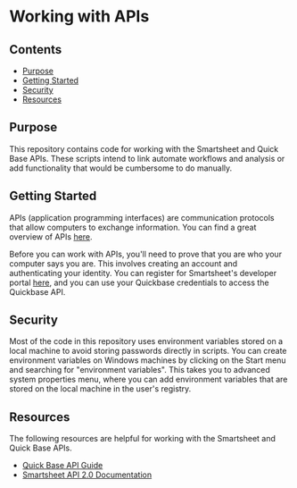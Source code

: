 # Working with APIs


## Contents
- [Purpose](#purpose)
- [Getting Started](#getting-started)
- [Security](#security)
- [Resources](#resources)

## Purpose
This repository contains code for working with the Smartsheet and Quick Base APIs. These scripts intend to link automate workflows and analysis or add functionality that would be cumbersome to do manually.

## Getting Started
APIs (application programming interfaces) are communication protocols that allow computers to exchange information. You can find a great overview of APIs [here](https://zapier.com/learn/apis/).

Before you can work with APIs, you'll need to prove that you are who your computer says you are. This involves creating an account and authenticating your identity. You can register for Smartsheet's developer portal [here](https://developers.smartsheet.com/), and you can use your Quickbase credentials to access the Quickbase API.

## Security
Most of the code in this repository uses environment variables stored on a local machine to avoid storing passwords directly in scripts. You can create environment variables on Windows machines by clicking on the Start menu and searching for "environment variables". This takes you to advanced system properties menu, where you can add environment variables that are stored on the local machine in the user's registry.

## Resources
The following resources are helpful for working with the Smartsheet and Quick Base APIs.
- [Quick Base API Guide](https://help.quickbase.com/api-guide/intro.html)
- [Smartsheet API 2.0 Documentation](http://smartsheet-platform.github.io/api-docs/)

